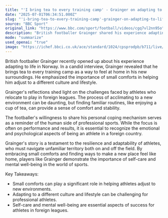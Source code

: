 ```yaml
---
title: "'I bring tea to every training camp' - Grainger on adapting to life in Norway"
date: "2025-07-01T06:34:51.000Z"
slug: "'i-bring-tea-to-every-training-camp'-grainger-on-adapting-to-life-in-norway"
source: "BBC Sport"
original_link: "https://www.bbc.com/sport/football/videos/cgq7vl2nn95o"
description: "British footballer Grainger shared his experience adapting to life in Norway, highlighting the importance of small comforts like bringing tea to training camps. His reflections shed light on the challenges faced by athletes relocating to play in foreign leagues and the emotional aspects of being in a new country. Grainger's story emphasizes the resilience and adaptability of athletes, showcasing the significance of self-care and mental well-being in the world of sports."
mode: "summarize"
used_openai: "true"
image: "https://ichef.bbci.co.uk/ace/standard/1024/cpsprodpb/b711/live/70f55680-536e-11f0-a2ff-17a82c2e8bc4.jpg"
---
```


British footballer Grainger recently opened up about his experience adapting to life in Norway. In a candid interview, Grainger revealed that he brings tea to every training camp as a way to feel at home in his new surroundings. He emphasized the importance of small comforts in helping him adjust to a different culture and lifestyle.

Grainger's reflections shed light on the challenges faced by athletes who relocate to play in foreign leagues. The process of acclimating to a new environment can be daunting, but finding familiar routines, like enjoying a cup of tea, can provide a sense of comfort and stability.

The footballer's willingness to share his personal coping mechanism serves as a reminder of the human side of professional sports. While the focus is often on performance and results, it is essential to recognize the emotional and psychological aspects of being an athlete in a foreign country.

Grainger's story is a testament to the resilience and adaptability of athletes, who must navigate unfamiliar territory both on and off the field. By embracing small comforts and finding ways to make a new place feel like home, players like Grainger demonstrate the importance of self-care and mental well-being in the world of sports.

Key Takeaways:
- Small comforts can play a significant role in helping athletes adjust to new environments.
- Adapting to a different culture and lifestyle can be challenging for professional athletes.
- Self-care and mental well-being are essential aspects of success for athletes in foreign leagues.